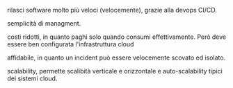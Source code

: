 rilasci software molto più veloci (velocemente), grazie alla devops CI/CD.

semplicità di managment.

costi ridotti, in quanto paghi solo quando consumi effettivamente. Però deve essere ben configurata l'infrastruttura cloud

affidabile, in quanto un incident può essere velocemente scovato ed isolato.

scalability, permette scalibità verticale e orizzontale e auto-scalability tipici dei sistemi cloud.
